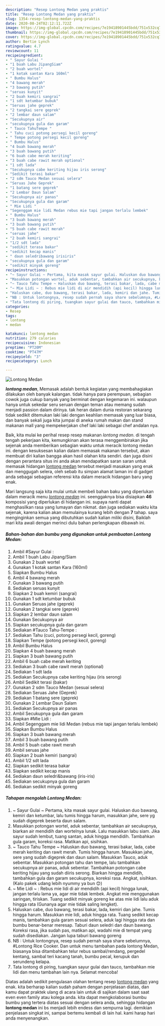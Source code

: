 ```yaml
---
description: "Resep Lontong Medan yang praktis"
title: "Resep Lontong Medan yang praktis"
slug: 1354-resep-lontong-medan-yang-praktis
date: 2020-08-24T02:12:11.722Z
image: https://img-global.cpcdn.com/recipes/7e19418901445bdd/751x532cq70/lontong-medan-foto-resep-utama.jpg
thumbnail: https://img-global.cpcdn.com/recipes/7e19418901445bdd/751x532cq70/lontong-medan-foto-resep-utama.jpg
cover: https://img-global.cpcdn.com/recipes/7e19418901445bdd/751x532cq70/lontong-medan-foto-resep-utama.jpg
author: Bertie Lynch
ratingvalue: 4.7
reviewcount: 11
recipeingredient:
- " Sayur Gulai "
- "1 buah Labu JipangSiam"
- "2 buah wortel"
- "1 kotak santan Kara 160ml"
- " Bumbu Halus"
- "4 bawang merah"
- "3 bawang putih"
- "seruas kunyit"
- "2 buah kemiri sangrai"
- "1 sdt ketumbar bubuk"
- "Seruas jahe geprek"
- "2 tangkai sere geprek"
- "2 lembar daun salam"
- "Secukupnya air"
- "secukupnya gula dan garam"
- " Tauco TahuTempe "
- " Tahu cuci potong persegi kecil goreng"
- " Tempe potong persegi kecil goreng"
- " Bumbu Halus"
- "4 buah bawang merah"
- "3 buah bawang putih"
- "6 buah cabe merah keriting"
- "3 buah cabe rawit merah optional"
- "1 sdt lada"
- "Secukupnya cabe keriting hijau iris serong"
- "Sedikit terasi bakar"
- "2 sdm Tauco Medan sesuai selera"
- "Seruas Jahe Geprek"
- "1 batang sere geprek"
- "2 Lembar Daun Salam"
- "Secukupnya air panas"
- "Secukupnya gula dan garam"
- " Mie Lidi "
- "Segenggam mie lidi Medan rebus mie tapi jangan terlalu lembek"
- " Bumbu Halus"
- "3 buah bawang merah"
- "3 buah bawang putih"
- "5 buah cabe rawit merah"
- "seruas jahe"
- "2 buah kemiri sangrai"
- "1/2 sdt lada"
- "sedikit terasa bakar"
- "sedikit kecap manis"
- " daun seledribawang irisiris"
- "secukupnya gula dan garam"
- "sedikit minyak goreng"
recipeinstructions:
- "~ Sayur Gulai ~ Pertama, kita masak sayur gulai. Haluskan duo bawang, kemiri dan ketumbar, lalu tumis hingga harum, masukkan jahe, sere yg sudah digeprek beserta daun salam."
- "Masukkan potongan wortel, aduk sebentar, tambahkan air secukupnya, biarkan air mendidih dan wortelnya lunak. Lalu masukkan labu siam. Jika sayur sudah lembut, tuang santan, aduk hingga mendidih. Tambahkan gula garam, koreksi rasa. Matikan api, sisihkan."
- "~ Tauco Tahu Tempe ~ Haluskan duo bawang, terasi bakar, lada, cabe merah keriting dan rawit merah. Tumis hingga harum. Masukkan jahe, sere yang sudah digeprek dan daun salam. Masukkan Tauco, aduk sebentar. Masukkan potongan tahu dan tempe, lalu tambahkan secukupnya air panas, aduk sebentar. Tambahkan potongan cabe keriting hijau yang sudah diiris serong. Biarkan hingga mendidih, tambahkan gula dan garam secukupnya, koreksi rasa. Angkat, sisihkan. (Kalo pakek udang lebih nyummy ya bun 😊)"
- "~ Mie Lidi ~ : Rebus mie lidi di air mendidih (api kecil) hingga lunak, jangan terlalu lama ya, agar mie tidak lembek. Angkat mie menggunakan saringan, tiriskan. Tuang sedikit minyak goreng ke atas mie lidi lalu aduk hingga rata (Gunanya agar mie tidak saling lengket)."
- "Haluskan cabe, duo bawang, terasi bakar, lada, kemiri dan jahe. Tumis hingga harum. Masukkan mie lidi, aduk hingga rata. Tuang sedikit kecap manis, tambahkan gula garam sesuai selera, aduk lagi hingga rata dan bumbu benar-benar meresap. Taburi daun seledri dan daun bawang. Koreksi rasa, jika sudah pas, matikan api, wadahi mie di tempat yang sudah disediakan. Jangan lupa taburi bawang goreng"
- "NB : Untuk lontongnya, resep sudah pernah saya share sebelumnya, #Lontong Rice Cooker. Dan untuk menu tambahan pada lontong Medan, biasanya bisa ditambahkan telur rebus sambal/rendang, pergedel kentang, sambal teri kacang tanah, bumbu pecal, kerupuk dan serundeng kelapa."
- "Tata lontong di piring, tuangkan sayur gulai dan tauco, tambahkan mie lidi dan menu tambahan lain nya. Selamat mencoba!"
categories:
- Resep
tags:
- lontong
- medan

katakunci: lontong medan 
nutrition: 279 calories
recipecuisine: Indonesian
preptime: "PT20M"
cooktime: "PT47M"
recipeyield: "3"
recipecategory: Lunch

---
```



![Lontong Medan](https://img-global.cpcdn.com/recipes/7e19418901445bdd/751x532cq70/lontong-medan-foto-resep-utama.jpg)

<b><i>lontong medan</i></b>, Memasak adalah bentuk kegiatan yang membahagiakan dilakukan oleh banyak kalangan. tidak hanya para perempuan, sebagian cowok juga cukup banyak yang berminat dengan kegemaran ini. walaupun hanya untuk sekedar seru seruan dengan teman atau memang sudah menjadi passion dalam dirinya. tak heran dalam dunia restoran sekarang tidak sedikit ditemukan laki laki dengan keahlian memasak yang luar biasa, dan banyak sekali juga kita jumpai di aneka rumah makan dan stand makanan mall yang mempekerjakan chef laki laki sebagai chef andalan nya.

Baik, kita mulai ke perihal resep resep makanan <i>lontong medan</i>. di tengah tengah pekerjaan kita, kemungkinan akan terasa menggembirakan jika sejenak anda memberikan sebagian waktu untuk meracik lontong medan ini. dengan kesuksesan kalian dalam memasak makanan tersebut, akan membuat diri kalian bangga akan hasil olahan kita sendiri. dan juga disini dengan perantara situs ini anda akan mendapatkan saran saran untuk memasak hidangan <u>lontong medan</u> tersebut menjadi masakan yang enak dan menggugah selera, oleh sebab itu simpan alamat laman ini di gadget anda sebagai sebagian referensi kita dalam meracik hidangan baru yang enak.




Mari langsung saja kita mulai untuk membeli bahan baku yang diperlukan dalam meracik menu <u><i>lontong medan</i></u> ini. seenggaknya bisa disiapkan <b>46</b> komposisi yang diperlukan di hidangan ini. supaya nanti dapat menghasilkan rasa yang lumayan dan nikmat. dan juga sediakan waktu kita sejenak, karena kalian akan memulainya kurang lebih dengan <b>7</b> tahap. saya menginginkan semua yang dibutuhkan sudah kalian miliki disini, Baiklah mari kita awali dengan merinci dulu bahan perlengkapan dibawah ini.

<!--inarticleads1-->

##### Bahan-bahan dan bumbu yang digunakan untuk pembuatan Lontong Medan:

1. Ambil  #Sayur Gulai :
1. Ambil 1 buah Labu Jipang/Siam
1. Gunakan 2 buah wortel
1. Gunakan 1 kotak santan Kara (160ml)
1. Siapkan  Bumbu Halus
1. Ambil 4 bawang merah
1. Gunakan 3 bawang putih
1. Sediakan seruas kunyit
1. Siapkan 2 buah kemiri (sangrai)
1. Gunakan 1 sdt ketumbar bubuk
1. Gunakan Seruas jahe (geprek)
1. Gunakan 2 tangkai sere (geprek)
1. Siapkan 2 lembar daun salam
1. Gunakan Secukupnya air
1. Siapkan secukupnya gula dan garam
1. Sediakan  #Tauco Tahu-Tempe :
1. Sediakan  Tahu (cuci, potong persegi kecil, goreng)
1. Siapkan  Tempe (potong persegi kecil, goreng)
1. Ambil  Bumbu Halus
1. Siapkan 4 buah bawang merah
1. Siapkan 3 buah bawang putih
1. Ambil 6 buah cabe merah keriting
1. Sediakan 3 buah cabe rawit merah (optional)
1. Sediakan 1 sdt lada
1. Sediakan Secukupnya cabe keriting hijau (iris serong)
1. Ambil Sedikit terasi (bakar)
1. Gunakan 2 sdm Tauco Medan (sesuai selera)
1. Sediakan Seruas Jahe (Geprek)
1. Sediakan 1 batang sere (geprek)
1. Gunakan 2 Lembar Daun Salam
1. Sediakan Secukupnya air panas
1. Ambil Secukupnya gula dan garam
1. Siapkan  #Mie Lidi :
1. Ambil Segenggam mie lidi Medan (rebus mie tapi jangan terlalu lembek)
1. Siapkan  Bumbu Halus
1. Siapkan 3 buah bawang merah
1. Ambil 3 buah bawang putih
1. Ambil 5 buah cabe rawit merah
1. Ambil seruas jahe
1. Siapkan 2 buah kemiri (sangrai)
1. Ambil 1/2 sdt lada
1. Siapkan sedikit terasa bakar
1. Siapkan sedikit kecap manis
1. Sediakan  daun seledri&amp;bawang (iris-iris)
1. Sediakan secukupnya gula dan garam
1. Sediakan sedikit minyak goreng




<!--inarticleads2-->

##### Tahapan mengolah Lontong Medan:

1. ~ Sayur Gulai ~ Pertama, kita masak sayur gulai. Haluskan duo bawang, kemiri dan ketumbar, lalu tumis hingga harum, masukkan jahe, sere yg sudah digeprek beserta daun salam.
1. Masukkan potongan wortel, aduk sebentar, tambahkan air secukupnya, biarkan air mendidih dan wortelnya lunak. Lalu masukkan labu siam. Jika sayur sudah lembut, tuang santan, aduk hingga mendidih. Tambahkan gula garam, koreksi rasa. Matikan api, sisihkan.
1. ~ Tauco Tahu Tempe ~ Haluskan duo bawang, terasi bakar, lada, cabe merah keriting dan rawit merah. Tumis hingga harum. Masukkan jahe, sere yang sudah digeprek dan daun salam. Masukkan Tauco, aduk sebentar. Masukkan potongan tahu dan tempe, lalu tambahkan secukupnya air panas, aduk sebentar. Tambahkan potongan cabe keriting hijau yang sudah diiris serong. Biarkan hingga mendidih, tambahkan gula dan garam secukupnya, koreksi rasa. Angkat, sisihkan. (Kalo pakek udang lebih nyummy ya bun 😊)
1. ~ Mie Lidi ~ : Rebus mie lidi di air mendidih (api kecil) hingga lunak, jangan terlalu lama ya, agar mie tidak lembek. Angkat mie menggunakan saringan, tiriskan. Tuang sedikit minyak goreng ke atas mie lidi lalu aduk hingga rata (Gunanya agar mie tidak saling lengket).
1. Haluskan cabe, duo bawang, terasi bakar, lada, kemiri dan jahe. Tumis hingga harum. Masukkan mie lidi, aduk hingga rata. Tuang sedikit kecap manis, tambahkan gula garam sesuai selera, aduk lagi hingga rata dan bumbu benar-benar meresap. Taburi daun seledri dan daun bawang. Koreksi rasa, jika sudah pas, matikan api, wadahi mie di tempat yang sudah disediakan. Jangan lupa taburi bawang goreng
1. NB : Untuk lontongnya, resep sudah pernah saya share sebelumnya, #Lontong Rice Cooker. Dan untuk menu tambahan pada lontong Medan, biasanya bisa ditambahkan telur rebus sambal/rendang, pergedel kentang, sambal teri kacang tanah, bumbu pecal, kerupuk dan serundeng kelapa.
1. Tata lontong di piring, tuangkan sayur gulai dan tauco, tambahkan mie lidi dan menu tambahan lain nya. Selamat mencoba!




Diatas adalah sedikit pengulasan olahan tentang resep <u>lontong medan</u> yang enak. kita berharap kalian sudah paham dengan penjelasan diatas, dan kamu dapat praktek ulang di acara lain untuk di sajikan dalam saat saat even even family atau kolega anda. kita dapat mengkolaborasi bumbu bumbu yang tertera diatas sesuai dengan selera anda, sehingga hidangan <b>lontong medan</b> ini bs menjadi lebih endess dan sempurna lagi. demikian penjelasan singkat ini, sampai bertemu kembali di lain hal. kami harap hari anda menyenangkan.
